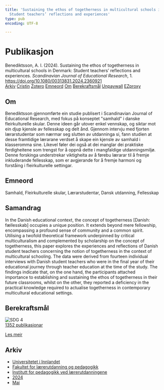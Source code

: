 ```yaml
---
title: 'Sustaining the ethos of togetherness in multicultural schools in Denmark:
  Student teachers’ reflections and experiences'
type: pub
encoding: UTF-8

---
```

<h1>Publikasjon</h1>
<article id="csl-bib-container-ZGMENIPN" class="csl-bib-container">
  <div class="csl-bib-body"> <div class="csl-entry">Benediktsson, A. I. (2024). Sustaining the ethos of togetherness in multicultural schools in Denmark: Student teachers’ reflections and experiences. <i>Scandinavian Journal of Educational Research</i>, 1. <a href="https://doi.org/10.1080/00313831.2024.2360921">https://doi.org/10.1080/00313831.2024.2360921</a></div> </div>
  <div class="csl-bib-buttons">
    <a href="#taxonomy-article-ZGMENIPN" alt="archive" class="csl-bib-button">Arkiv</a>
    <a href="https://app.cristin.no/results/show.jsf?id=2272221" alt="Cristin" class="csl-bib-button">Cristin</a>
    <a href="http://zotero.org/groups/5881554/items/ZGMENIPN" alt="Zotero" class="csl-bib-button">Zotero</a>
    <a href="#keywords-article-ZGMENIPN" alt="keywords" class="csl-bib-button">Emneord</a>
    <a href="#about-article-ZGMENIPN" alt="about_pub" class="csl-bib-button">Om</a>
    <a href="#sdg-article-ZGMENIPN" alt="sdg" class="csl-bib-button">Berekraftsmål</a>
    <a href="https://www.tandfonline.com/doi/pdf/10.1080/00313831.2024.2360921?needAccess=true" alt="Unpaywall" class="csl-bib-button">Unpaywall</a>
    <a href="https://www.tandfonline.com/doi/pdf/10.1080/00313831.2024.2360921?needAccess=true" alt="EZproxy" class="csl-bib-button">EZproxy</a>
  </div>
  <div id="csl-bib-meta-container-ZGMENIPN"></div>
</article>
<div id="csl-bib-meta-ZGMENIPN" class="csl-bib-meta">
  <article id="about-article-ZGMENIPN" class="about_pub-article">
    <h1>Om</h1>
    Benediktsson gjennomførte ein studie publisert i Scandinavian Journal of Educational Research, med fokus på konseptet "samhald" i danske fleirkulturelle skular. Denne ideen går utover enkel vennskap, og siktar mot ein djup kjensle av fellesskap og delt ånd. Gjennom intervju med fjorten lærarstudentar som nærmar seg slutten av utdanninga si, fann studien at desse framtidige lærarane verdset å skape ein kjensle av samhald i klasseromma sine. Likevel føler dei også at dei manglar dei praktiske ferdigheitene som trengst for å oppnå dette i mangfaldige utdanningsmiljø. Denne forskinga understrekar viktigheita av å førebu lærarar til å fremje inkluderande fellesskap, som er avgjerande for å fremje harmoni og forståing i fleirkulturelle settingar.
  </article>
  <article id="keywords-article-ZGMENIPN" class="keywords-article">
    <h1>Emneord</h1>
    Samhald, Fleirkulturelle skular, Lærarstudentar, Dansk utdanning, Fellesskap
  </article>
  <article id="abstract-article-ZGMENIPN" class="abstract-article">
    <h1>Samandrag</h1>
    In the Danish educational context, the concept of togetherness [Danish: fællesskab] occupies a unique position. It extends beyond mere fellowship, encompassing a profound sense of community and a common spirit. Utilising a twofold theoretical framework underpinned by critical multiculturalism and complemented by scholarship on the concept of togetherness, this paper explores the experiences and reflections of Danish student teachers concerning the notion of togetherness in the context of multicultural schooling. The data were derived from fourteen individual interviews with Danish student teachers who were in the final year of their educational journey through teacher education at the time of the study. The findings indicate that, on the one hand, the participants attached importance to establishing and sustaining the ethos of togetherness in their future classrooms, whilst on the other, they reported a deficiency in the practical knowledge required to actualise togetherness in contemporary multicultural educational settings.
  </article>
  <article id="sdg-article-ZGMENIPN" class="sdg-article">
    <h1>Berekraftsmål</h1>
    <div class="sdg-container"><div id="sdg4" class="sdg">
        <img src="{{< params subfolder >}}images/sdg/sdg04_nn.png" class="image" alt="SDG 4">
        <div class="sdg-overlay">
          <a href="/nn/archive/?key=?sdg=4#archive" class="sdg-publication-count"><span>1352</span> publikasjonar</a>
          <p><a href="https://fn.no/om-fn/fns-baerekraftsmaal/god-utdanning?lang=nno-NO" class="sdg-read-more">Les meir</a></p>
        </div>
      </div></div>
  </article>
  <article id="taxonomy-article-ZGMENIPN" class="taxonomy-article">
    <h1>Arkiv</h1>
    <ul>
      <li>
        <a href="/nn/archive/?key=3DCRN523">Universitetet i Innlandet</a>
      </li>
      <li>
        <a href="/nn/archive/?key=WYNZA47F">Fakultet for lærerutdanning og pedagogikk</a>
      </li>
      <li>
        <a href="/nn/archive/?key=BKPR6TE7">Institutt for pedagogikk ved lærerutdanningene</a>
      </li>
      <li>
        <a href="/nn/archive/?key=FKHNMZNC">2024</a>
      </li>
      <li>
        <a href="/nn/archive/?key=WYS94FPZ">Mai</a>
      </li>
    </ul>
  </article>
</div>

